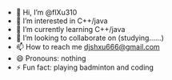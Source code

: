 - 👋 Hi, I’m @flXu310
- 👀 I’m interested in C++/java
- 🌱 I’m currently learning C++/java
- 💞️ I’m looking to collaborate on (studying......)
- 📫 How to reach me djshxu666@gmail.com
- 😄 Pronouns: nothing
- ⚡ Fun fact:  playing badminton and coding

<!---
flXu310/flXu310 is a ✨ special ✨ repository because its `README.md` (this file) appears on your GitHub profile.
You can click the Preview link to take a look at your changes.
--->
